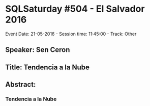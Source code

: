 # SQLSaturday #504 - El Salvador 2016
Event Date: 21-05-2016 - Session time: 11:45:00 - Track: Other
## Speaker: Sen Ceron
## Title: Tendencia a la Nube
## Abstract:
### Tendencia a la Nube
